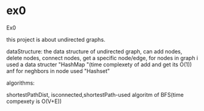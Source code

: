 # ex0
Ex0

this project is about undirected  graphs.

dataStructure:
the data structure of undirected  graph, can add nodes, delete nodes, connect nodes, get a specific node/edge,
for nodes in graph i used a data structer "HashMap "(time complexety of add and get its O(1)) anf for neghbors in node used "Hashset"

algorithms:

shortestPathDist, isconnected,shortestPath-used algoritm of BFS(time compexety is O(V+E))

